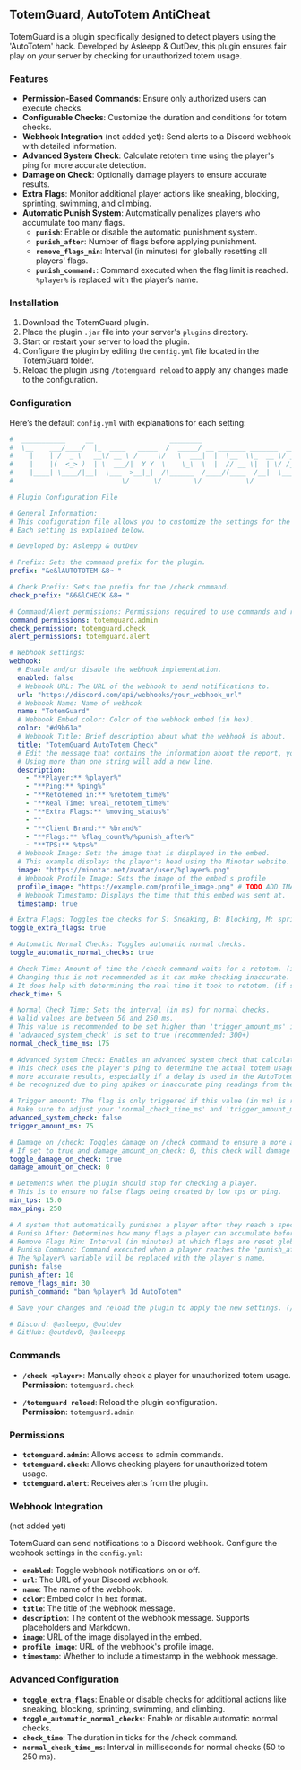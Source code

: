 ## TotemGuard, AutoTotem AntiCheat

TotemGuard is a plugin specifically designed to detect players using the 'AutoTotem' hack. Developed by Asleepp & OutDev, this plugin ensures fair play on your server by checking for unauthorized totem usage.

### Features

- **Permission-Based Commands**: Ensure only authorized users can execute checks.
- **Configurable Checks**: Customize the duration and conditions for totem checks.
- **Webhook Integration** (not added yet): Send alerts to a Discord webhook with detailed information.
- **Advanced System Check**: Calculate retotem time using the player's ping for more accurate detection.
- **Damage on Check**: Optionally damage players to ensure accurate results.
- **Extra Flags**: Monitor additional player actions like sneaking, blocking, sprinting, swimming, and climbing.
- **Automatic Punish System**: Automatically penalizes players who accumulate too many flags.
  - **`punish`**: Enable or disable the automatic punishment system.
  - **`punish_after`**: Number of flags before applying punishment.
  - **`remove_flags_min`**: Interval (in minutes) for globally resetting all players' flags.
  - **`punish_command:`**: Command executed when the flag limit is reached. `%player%` is replaced with the player’s name.

### Installation

1. Download the TotemGuard plugin.
2. Place the plugin `.jar` file into your server's `plugins` directory.
3. Start or restart your server to load the plugin.
4. Configure the plugin by editing the `config.yml` file located in the TotemGuard folder.
5. Reload the plugin using `/totemguard reload` to apply any changes made to the configuration.

### Configuration

Here’s the default `config.yml` with explanations for each setting:

```yaml
#  ___________     __                   ________                       .___
#  \__    ___/____/  |_  ____   _____  /  _____/ __ _______ _______  __| _/
#    |    | /  _ \   __\/ __ \ /     \/   \  ___|  |  \__  \\_  __ \/ __ |
#    |    |(  <_> )  | \  ___/|  Y Y  \    \_\  \  |  // __ \|  | \/ /_/ |
#    |____| \____/|__|  \___  >__|_|  /\______  /____/(____  /__|  \____ |
#                           \/      \/        \/           \/           \/

# Plugin Configuration File

# General Information:
# This configuration file allows you to customize the settings for the plugin.
# Each setting is explained below.

# Developed by: Asleepp & OutDev

# Prefix: Sets the command prefix for the plugin.
prefix: "&e&lAUTOTOTEM &8➟ "

# Check Prefix: Sets the prefix for the /check command.
check_prefix: "&6&lCHECK &8➟ "

# Command/Alert permissions: Permissions required to use commands and receive alerts.
command_permissions: totemguard.admin
check_permission: totemguard.check
alert_permissions: totemguard.alert

# Webhook settings:
webhook:
  # Enable and/or disable the webhook implementation.
  enabled: false
  # Webhook URL: The URL of the webhook to send notifications to.
  url: "https://discord.com/api/webhooks/your_webhook_url"
  # Webhook Name: Name of webhook
  name: "TotemGuard"
  # Webhook Embed color: Color of the webhook embed (in hex).
  color: "#d9b61a"
  # Webhook Title: Brief description about what the webhook is about.
  title: "TotemGuard AutoTotem Check"
  # Edit the message that contains the information about the report, you can use placeholders such as %player%, %ping%, and more. Supports Markdown.
  # Using more than one string will add a new line.
  description:
    - "**Player:** %player%"
    - "**Ping:** %ping%"
    - "**Retotemed in:** %retotem_time%"
    - "**Real Time: %real_retotem_time%"
    - "**Extra Flags:** %moving_status%"
    - ""
    - "**Client Brand:** %brand%"
    - "**Flags:** %flag_count%/%punish_after%"
    - "**TPS:** %tps%"
  # Webhook Image: Sets the image that is displayed in the embed.
  # This example displays the player's head using the Minotar website.
  image: "https://minotar.net/avatar/user/%player%.png"
  # Webhook Profile Image: Sets the image of the embed's profile
  profile_image: "https://example.com/profile_image.png" # TODO ADD IMAGE HERE
  # Webhook Timestamp: Displays the time that this embed was sent at.
  timestamp: true

# Extra Flags: Toggles the checks for S: Sneaking, B: Blocking, M: sprinting, swimming, climbing (SBM).
toggle_extra_flags: true

# Automatic Normal Checks: Toggles automatic normal checks.
toggle_automatic_normal_checks: true

# Check Time: Amount of time the /check command waits for a retotem. (in ticks)
# Changing this is not recommended as it can make checking inaccurate. (Recommended: 5)
# It does help with determining the real time it took to retotem. (if set higher)
check_time: 5

# Normal Check Time: Sets the interval (in ms) for normal checks.
# Valid values are between 50 and 250 ms.
# This value is recommended to be set higher than 'trigger_amount_ms' if
# 'advanced_system_check' is set to true (recommended: 300+)
normal_check_time_ms: 175

# Advanced System Check: Enables an advanced system check that calculates the real totem time making the flag more accurate.
# This check uses the player's ping to determine the actual totem usage time. Generally, this flag provides
# more accurate results, especially if a delay is used in the AutoTotem mod. Note that some flags might not
# be recognized due to ping spikes or inaccurate ping readings from the server.

# Trigger amount: The flag is only triggered if this value (in ms) is reached.
# Make sure to adjust your 'normal_check_time_ms' and 'trigger_amount_ms' in the configuration file accordingly. (300+)
advanced_system_check: false
trigger_amount_ms: 75

# Damage on /check: Toggles damage on /check command to ensure a more accurate result.
# If set to true and damage_amount_on_check: 0, this check will damage the player by 80% their hearts (recommended)
toggle_damage_on_check: true
damage_amount_on_check: 0

# Detements when the plugin should stop for checking a player.
# This is to ensure no false flags being created by low tps or ping.
min_tps: 15.0
max_ping: 250

# A system that automatically punishes a player after they reach a specific number of AutoTotem flags.
# Punish After: Determines how many flags a player can accumulate before executing the punishment command.
# Remove Flags Min: Interval (in minutes) at which flags are reset globally for all players.
# Punish Command: Command executed when a player reaches the 'punish_after' limit.
# The %player% variable will be replaced with the player's name.
punish: false
punish_after: 10
remove_flags_min: 30
punish_command: "ban %player% 1d AutoTotem"

# Save your changes and reload the plugin to apply the new settings. (/totemguard reload)

# Discord: @asleepp, @outdev
# GitHub: @outdev0, @asleeepp
```

### Commands

- **`/check <player>`**: Manually check a player for unauthorized totem usage.  
  **Permission**: `totemguard.check`

- **`/totemguard reload`**: Reload the plugin configuration.  
  **Permission**: `totemguard.admin`

### Permissions

- **`totemguard.admin`**: Allows access to admin commands.
- **`totemguard.check`**: Allows checking players for unauthorized totem usage.
- **`totemguard.alert`**: Receives alerts from the plugin.

### Webhook Integration 
(not added yet)

TotemGuard can send notifications to a Discord webhook. Configure the webhook settings in the `config.yml`:

- **`enabled`**: Toggle webhook notifications on or off.
- **`url`**: The URL of your Discord webhook.
- **`name`**: The name of the webhook.
- **`color`**: Embed color in hex format.
- **`title`**: The title of the webhook message.
- **`description`**: The content of the webhook message. Supports placeholders and Markdown.
- **`image`**: URL of the image displayed in the embed.
- **`profile_image`**: URL of the webhook's profile image.
- **`timestamp`**: Whether to include a timestamp in the webhook message.

### Advanced Configuration

- **`toggle_extra_flags`**: Enable or disable checks for additional actions like sneaking, blocking, sprinting, swimming, and climbing.
- **`toggle_automatic_normal_checks`**: Enable or disable automatic normal checks.
- **`check_time`**: The duration in ticks for the /check command.
- **`normal_check_time_ms`**: Interval in milliseconds for normal checks (50 to 250 ms). 
